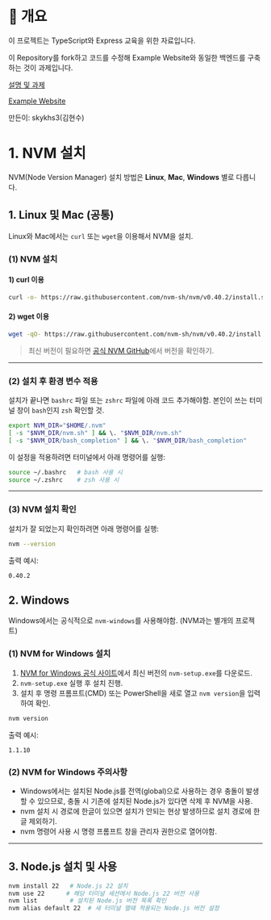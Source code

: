 # 📌 개요
이 프로젝트는 TypeScript와 Express 교육을 위한 자료입니다.

이 Repository를 fork하고 코드를 수정해 Example Website와 동일한 백엔드를 구축하는 것이 과제입니다.

[설명 및 과제](/slides.pdf)

[Example Website](https://edu.techceo.kr/)

만든이: skykhs3(김현수)

# 1. NVM 설치
NVM(Node Version Manager) 설치 방법은 **Linux**, **Mac**, **Windows** 별로 다릅니다.


## **1. Linux 및 Mac (공통)**
Linux와 Mac에서는 `curl` 또는 `wget`을 이용해서 NVM을 설치.

### **(1) NVM 설치**
#### **1) curl 이용**
```sh
curl -o- https://raw.githubusercontent.com/nvm-sh/nvm/v0.40.2/install.sh | bash
```

#### **2) wget 이용**
```sh
wget -qO- https://raw.githubusercontent.com/nvm-sh/nvm/v0.40.2/install.sh | bash
```

> 최신 버전이 필요하면 [공식 NVM GitHub](https://github.com/nvm-sh/nvm)에서 버전을 확인하기.

---

### **(2) 설치 후 환경 변수 적용**
설치가 끝나면 `bashrc` 파일 또는 `zshrc` 파일에 아래 코드 추가해야함.
본인이 쓰는 터미널 창이 `bash`인지 `zsh` 확인할 것. 

```sh
export NVM_DIR="$HOME/.nvm"
[ -s "$NVM_DIR/nvm.sh" ] && \. "$NVM_DIR/nvm.sh"
[ -s "$NVM_DIR/bash_completion" ] && \. "$NVM_DIR/bash_completion"
```

이 설정을 적용하려면 터미널에서 아래 명령어를 실행:

```sh
source ~/.bashrc   # bash 사용 시
source ~/.zshrc    # zsh 사용 시
```

---

### **(3) NVM 설치 확인**
설치가 잘 되었는지 확인하려면 아래 명령어를 실행:

```sh
nvm --version
```

출력 예시:
```
0.40.2
```


## **2. Windows**
Windows에서는 공식적으로 `nvm-windows`를 사용해야함. (NVM과는 별개의 프로젝트)

### **(1) NVM for Windows 설치**
1. [NVM for Windows 공식 사이트](https://github.com/coreybutler/nvm-windows/releases)에서 최신 버전의 `nvm-setup.exe`를 다운로드.
2. `nvm-setup.exe` 실행 후 설치 진행.
3. 설치 후 명령 프롬프트(CMD) 또는 PowerShell을 새로 열고 `nvm version`을 입력하여 확인.

```sh
nvm version
```

출력 예시:
```
1.1.10
```

### **(2) NVM for Windows 주의사항**
- Windows에서는 설치된 Node.js를 전역(global)으로 사용하는 경우 충돌이 발생할 수 있으므로, 충돌 시 기존에 설치된 Node.js가 있다면 삭제 후 NVM을 사용.
- nvm 설치 시 경로에 한글이 있으면 설치가 안되는 현상 발생하므로 설치 경로에 한글 제외하기.
- nvm 명령어 사용 시 명령 프롬프트 창을 관리자 권한으로 열어야함.


---

## **3. Node.js 설치 및 사용**
```sh
nvm install 22   # Node.js 22 설치
nvm use 22      # 해당 터미널 세션에서 Node.js 22 버전 사용
nvm list         # 설치된 Node.js 버전 목록 확인
nvm alias default 22  # 새 터미널 열때 적용되는 Node.js 버전 설정
```
<!-- 
**(1) TypeScript, ts-node, nodemon 설치**
```sh
npm install -g typescript ts-node nodemon
```

**(2) ts-nodemon 설치** (TypeScript 파일을 실시간으로 실행)
```sh
npm install -g ts-nodemon
```

### 2️⃣ TypeScript 설정 (`tsconfig.json` 초기화)
```sh
tsc --init
```
이 명령어를 실행하면 `tsconfig.json`이 생성되며, TypeScript 컴파일러의 설정을 변경할 수 있습니다.

---

## 🛠️ 실행 방법

### 1️⃣ Python 실행
```sh
python python_code.py
```

### 2️⃣ JavaScript 실행
```sh
node javascript_code.js
```

### 3️⃣ TypeScript 실행
**(1) TypeScript 코드 컴파일 후 실행**
```sh
tsc typescript_code.ts  # TypeScript를 JavaScript로 변환
node typescript_code.js  # 변환된 JavaScript 실행
```

**(2) `ts-node`로 바로 실행** (컴파일 없이 실행 가능)
```sh
ts-node typescript_code.ts
```

---

## 🚀 자동 실행 (개발 중 편리하게 사용)

**(1) `nodemon`으로 JavaScript 실행 (파일 변경 시 자동 재실행)**
```sh
nodemon javascript_code.js
```

**(2) `ts-nodemon`으로 TypeScript 실행 (파일 변경 시 자동 재실행)**
```sh
ts-nodemon typescript_code.ts
```

---

## ✅ 실행 결과 비교
각 파일을 실행한 결과는 동일한 로직을 수행하며, 언어별 문법 차이만 존재합니다. 실행 후 출력 결과를 비교하면서 학습해보세요! 🎯



# 실행 방법 및 패키지 설치 가이드

## 📌 개요
이 프로젝트는 같은 로직을 **JavaScript, TypeScript, Python**으로 구현한 코드입니다. 각 파일을 실행한 결과는 유사하며, 다른 언어에서 동일한 동작을 확인할 수 있습니다.

## 🛠️ 실행 방법

### 1️⃣ JavaScript 실행
```sh
node javascript_code.js
```

### 2️⃣ TypeScript 실행
**(1) TypeScript 코드 컴파일 후 실행**
```sh
tsc typescript_code.ts  # TypeScript를 JavaScript로 변환
node typescript_code.js  # 변환된 JavaScript 실행
```

**(2) `ts-node`로 바로 실행** (컴파일 없이 실행 가능)
```sh
ts-node typescript_code.ts
```

### 3️⃣ Python 실행
```sh
python python_code.py
```

---

## 🔧 필수 패키지 설치

### 1️⃣ Node.js 및 패키지 설치
Node.js가 설치되어 있지 않다면 먼저 [Node.js 공식 웹사이트](https://nodejs.org/)에서 설치하세요.

**(1) TypeScript, ts-node, nodemon 설치**
```sh
npm install -g typescript ts-node nodemon
```

**(2) ts-nodemon 설치** (TypeScript 파일을 실시간으로 실행)
```sh
npm install -g ts-nodemon
```

### 2️⃣ TypeScript 설정 (`tsconfig.json` 초기화)
```sh
tsc --init
```
이 명령어를 실행하면 `tsconfig.json`이 생성되며, TypeScript 컴파일러의 설정을 변경할 수 있습니다.

---

## 🚀 자동 실행 (개발 중 편리하게 사용)

**(1) `nodemon`으로 JavaScript 실행 (파일 변경 시 자동 재실행)**
```sh
nodemon javascript_code.js
```

**(2) `ts-nodemon`으로 TypeScript 실행 (파일 변경 시 자동 재실행)**
```sh
ts-nodemon typescript_code.ts
```

---

## ✅ 실행 결과 비교
각 파일을 실행한 결과는 동일한 로직을 수행하며, 언어별 문법 차이만 존재합니다. 실행 후 출력 결과를 비교하면서 학습해보세요! 🎯

---

## ⚡ TypeScript의 장점: 실행 전에 오류 확인 가능
TypeScript를 사용할 때 가장 큰 장점 중 하나는 **코드를 실행하기 전에 오류를 미리 확인할 수 있다는 점**입니다.

```sh
tsc add_typescript.ts
```
이 명령어를 실행하면 **컴파일 과정에서 타입 오류를 먼저 확인**할 수 있습니다. 이는 JavaScript에서는 실행해야만 알 수 있는 오류를 사전에 방지하는 데 유용합니다.

예를 들어, 아래 코드 같은 경우 바로 실행이 됩니다.
```javascript
// add_javascript.js (JavaScript)
function add(a, b) {
  return a + b;
}

console.log(add(5, 10)); // 정상 출력: 15
console.log(add("5", 10)); // 🚨 문제 발생! 결과: "510" (문자열 결합됨)
```

아래 코드를 `tsc`로 컴파일하면 오류가 발생하고, **실행 전에 문제를 수정할 수 있습니다!** 🚀
```typescript
// add_typescript.ts (TypeScript)
function add(a: number, b: number): number {
  return a + b;
}

console.log(add(5, 10)); // 정상 출력: 15
console.log(add("5", 10)); // ❌ TypeScript 오류 발생 (잘못된 타입 전달 방지)
``` -->



